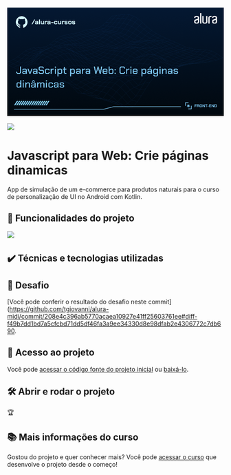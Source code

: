 
![Descricao da sua imagem](https://github.com/tgiovanni/alura-midi/blob/master/images/Front-end-JavaScript_Web.png)

![](https://img.shields.io/github/license/alura-cursos/android-com-kotlin-personalizando-ui)

# Javascript para Web: Crie páginas dinamicas 

App de simulação de um e-commerce para produtos naturais para o curso de personalização de UI no Android com Kotlin.

## 🔨 Funcionalidades do projeto


![](img/amostra.gif)

## ✔️ Técnicas e tecnologias utilizadas


## 🎯 Desafio


[Você pode conferir o resultado do desafio neste commit](https://github.com/tgiovanni/alura-midi/commit/208e4c396ab5770acaea10927e41ff25603761ee#diff-f49b7dd1bd7a5cfcbd71dd5df46fa3a9ee34330d8e98dfab2e4306772c7db690.

## 📁 Acesso ao projeto

Você pode [acessar o código fonte do projeto inicial](https://github.com/alura-cursos/aluramidi-curso/archive/refs/heads/arquivos-iniciais.zip) ou [baixá-lo](https://github.com/alura-cursos/aluramidi-curso/archive/refs/heads/arquivos-iniciais.zip).

## 🛠️ Abrir e rodar o projeto

 🏆 

## 📚 Mais informações do curso

Gostou do projeto e quer conhecer mais? Você pode [acessar o curso](https://cursos.alura.com.br/course/javascript-web-paginas-dinamicas/) que desenvolve o projeto desde o começo!

